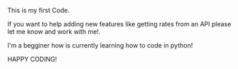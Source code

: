 This is my first Code.

If you want to help adding new features like getting rates from an API please let me know and work with me!.

I'm a begginer how is currently learning how to code in python! 

HAPPY CODING! 


